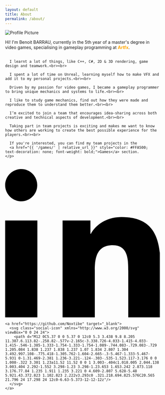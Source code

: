 ```yaml
---
layout: default
title: About
permalink: /about/
---
```


<div class="about-container">

  <!-- Profile Picture -->
  <div class="profile-picture">
    <img src="{{ '/assets/profile.png' | relative_url }}" alt="Profile Picture">
  </div>

  <!-- Description -->
  <div class="about-description">
    <p>
      Hi! I'm Benoit BARRAU, currently in the 5th year of a master's degree in video games, specialising in gameplay programming at
      <a href="https://artfx.school/" target="_blank" style="color: #FFA500; text-decoration: none; font-weight: bold;">Artfx</a>.<br><br>

      I learnt a lot of things, like C++, C#, 2D & 3D rendering, game design and teamwork.<br><br>

      I spent a lot of time on Unreal, learning myself how to make VFX and add it to my personal projects.<br><br>

      Driven by my passion for video games, I became a gameplay programmer to bring unique mechanics and systems to life.<br><br>

      I like to study game mechanics, find out how they were made and reproduce them to understand them better.<br><br>

      I’m excited to join a team that encourages idea-sharing across both creative and technical aspects of development.<br><br>

      Taking part in team projects is exciting and makes me want to know how others are working to create the best possible experience for the players.<br><br>

      If you're interested, you can find my team projects in the
      <a href="{{ '/games/' | relative_url }}" style="color: #FFA500; text-decoration: none; font-weight: bold;">Games</a> section.
    </p>
  </div>

  <!-- Social Icons -->
  <div class="about-socials">
    <a href="https://www.linkedin.com/in/benoit-barrau-927309355/" target="_blank">
      <svg class="social-icon" xmlns="http://www.w3.org/2000/svg" viewBox="0 0 24 24">
        <path d="M4.98 3.5C4.98 4.88 3.86 6 2.5 6S0 4.88 0 3.5 1.12 1 2.5 1 4.98 2.12 4.98 3.5zM0 8.98h5V24H0V8.98zM8.45 8.98h4.78v2.05h.07c.67-1.26 2.31-2.59 4.76-2.59 5.1 0 6.04 3.36 6.04 7.72V24h-5v-7.23c0-1.73-.03-3.96-2.41-3.96-2.41 0-2.78 1.89-2.78 3.84V24h-5V8.98z"/>
      </svg>
    </a>

    <a href="https://github.com/Noxtibe" target="_blank">
      <svg class="social-icon" xmlns="http://www.w3.org/2000/svg" viewBox="0 0 24 24">
        <path d="M12 0C5.37 0 0 5.37 0 12c0 5.3 3.438 9.8 8.205 11.387.6.113.82-.258.82-.577v-2.165c-3.338.726-4.033-1.415-4.033-1.415-.546-1.385-1.333-1.754-1.333-1.754-1.089-.744.083-.729.083-.729 1.205.084 1.838 1.237 1.838 1.237 1.07 1.834 2.807 1.304 3.492.997.108-.775.418-1.305.762-1.604-2.665-.3-5.467-1.333-5.467-5.931 0-1.31.469-2.381 1.236-3.221-.124-.303-.535-1.523.117-3.176 0 0 1.008-.322 3.301 1.23a11.52 11.52 0 0 1 3.003-.404c1.018.005 2.044.138 3.003.404 2.292-1.552 3.298-1.23 3.298-1.23.653 1.653.242 2.873.118 3.176.77.84 1.235 1.911 1.235 3.221 0 4.609-2.807 5.628-5.48 5.921.43.372.823 1.102.823 2.222v3.293c0 .321.218.694.825.576C20.565 21.796 24 17.298 24 12c0-6.63-5.373-12-12-12z"/>
      </svg>
    </a>
  </div>

</div>
